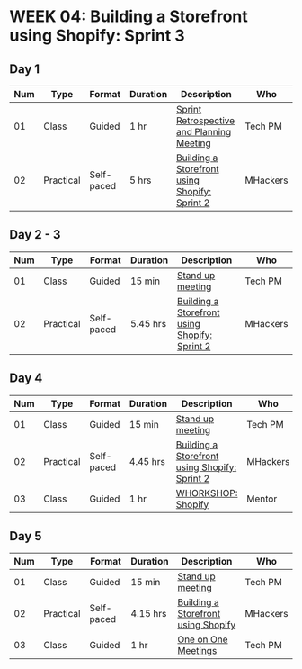 # WEEK 04: Building a Storefront using Shopify: Sprint 3

## Day 1

Num | Type | Format | Duration | Description | Who
-- | -- | -- | -- | -- | --
01 | Class |Guided | 1 hr | [Sprint Retrospective and Planning Meeting](https://github.com/magma-labs/MagmaHackers/blob/master/module-01/week-03/day-01/01-Retrospective%20meeting.md) | Tech PM
02 | Practical | Self-paced| 5 hrs | [Building a Storefront using Shopify: Sprint 2](https://github.com/magma-labs/MagmaHackers/blob/master/module-02/week-02/topics/building.md) | MHackers


## Day 2 - 3

Num | Type | Format | Duration | Description | Who
-- | -- | -- | -- | -- | --
01 | Class | Guided | 15 min | [Stand up meeting](https://github.com/magma-labs/MagmaHackers/blob/master/module-01/week-02/day-02/01-Stand%20up%20meeting.md) | Tech PM
02 | Practical | Self-paced| 5.45 hrs | [Building a Storefront using Shopify: Sprint 2](https://github.com/magma-labs/MagmaHackers/blob/master/module-02/week-02/topics/building.md) | MHackers

## Day 4

Num | Type | Format | Duration | Description | Who
-- | -- | -- | -- | -- | --
01 | Class | Guided | 15 min | [Stand up meeting](https://github.com/magma-labs/MagmaHackers/blob/master/module-01/week-02/day-02/01-Stand%20up%20meeting.md) | Tech PM
02 | Practical | Self-paced| 4.45 hrs | [Building a Storefront using Shopify: Sprint 2](https://github.com/magma-labs/MagmaHackers/blob/master/module-02/week-02/topics/building.md) | MHackers
03 | Class| Guided | 1 hr | [WHORKSHOP: Shopify](https://github.com/magma-labs/MagmaHackers/blob/master/module-02/week-03/topics/workshop-shopify.md) | Mentor

## Day 5

Num | Type | Format | Duration | Description | Who
-- | -- | -- | -- | -- | --
01 | Class |Guided | 15 min | [Stand up meeting](https://github.com/magma-labs/MagmaHackers/blob/master/module-01/week-02/day-02/01-Stand%20up%20meeting.md) | Tech PM
02 | Practical | Self-paced| 4.15 hrs | [Building a Storefront using Shopify](https://github.com/magma-labs/MagmaHackers/blob/master/module-02/week-02/topics/building.md) | MHackers
03 | Class| Guided | 1 hr | [One on One Meetings](https://github.com/magma-labs/MagmaHackers/blob/master/module-02/week-02/topics/cl-activity.md) | Tech PM
